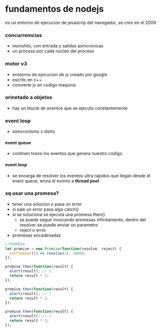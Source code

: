 # fundamentos de nodejs

es un entorno de ejecucion de javascrip del navegador, se creo en el 2009

### concurremcias

- monohilo, con entrada y salidas asincronicas
- un proceso por cada nucleo del proceso

### motor v3

- enotorno de ejecucion de js creado por google
- escrito en c++
- convierte js en codigo maquina

### orinetado a objetos

- hay un blucle de eventos que se ejecuta constantemente


### event loop

- asincronismo x disño
#### event queue
- continen tosos los eventos que genera nuestro codigo
#### event loop
- se encarga de resolver los eventos ultra rapidos que llegan desde el event queue, envia el evento a **thread pool**

### xq usar una promesa?
- tener una solucion o pasa un error
- si sale un error pasa algo catch()
- si se soluciona se ejecuta una promesa then()
    - se puede seguir invocando promesas infinitamente, dentro del resolver se puede enviar un parametro
    - reject o error
- promesas encadenadas

```JavaScript
//PROMESA
let promise = new Promise(function(resolve, reject) {
  setTimeout(() => resolve(1), 1000);
});

promise.then(function(result) {
  alert(result); // 1
  return result * 2;
});

promise.then(function(result) {
  alert(result); // 1
  return result * 2;
});

promise.then(function(result) {
  alert(result); // 1
  return result * 2;
});

```